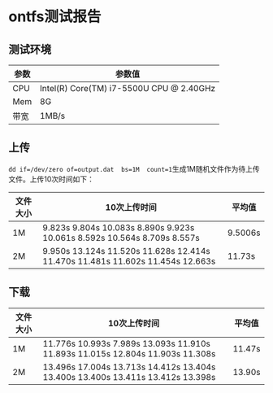 # ontfs测试报告
## 测试环境

| 参数 | 参数值 |
| ---- | ---- |
| CPU  | Intel(R) Core(TM) i7-5500U CPU @ 2.40GHz |
| Mem  | 8G |
| 带宽 | 1MB/s |

## 上传

`dd if=/dev/zero of=output.dat  bs=1M  count=1`生成1M随机文件作为待上传文件。上传10次时间如下：

|文件大小|10次上传时间| 平均值|
|-------------|-------------|-----------------|
|1M           |9.823s 9.804s 10.083s 8.890s 9.923s 10.061s 8.592s 10.564s 8.709s 8.557s| 9.5006s|
|2M           |9.950s 13.124s 11.520s 11.628s 12.414s 11.470s 11.481s 11.602s 11.454s 12.663s | 11.73s|

## 下载

|文件大小|10次上传时间| 平均值|
|-------------|-------------|-----------------|
|1M           |11.776s 10.993s 7.989s 13.093s 11.910s 11.893s 11.015s 12.804s 11.903s 11.308s | 11.47s|
|2M           |13.496s 17.004s 13.713s 14.412s 13.404s 13.400s 13.400s 13.411s 13.412s 13.398s | 13.90s|
